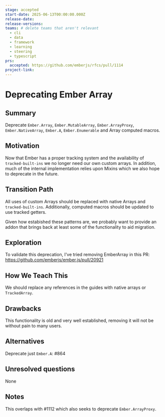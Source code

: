 ```yaml
---
stage: accepted
start-date: 2025-06-13T00:00:00.000Z
release-date:
release-versions:
teams: # delete teams that aren't relevant
  - cli
  - data
  - framework
  - learning
  - steering
  - typescript
prs:
  accepted: https://github.com/emberjs/rfcs/pull/1114
project-link:
---
```


# Deprecating Ember Array

## Summary

Deprecate `Ember.Array`, `Ember.MutableArray`, `Ember.ArrayProxy`, `Ember.NativeArray`, `Ember.A`,
`Ember.Enumerable` and Array computed macros.

## Motivation

Now that Ember has a proper tracking system and the availability of `tracked-built-ins` we no longer
need our own custom arrays. In addition, much of the internal implementation relies upon Mixins which
we also hope to deprecate in the future.

## Transition Path

All uses of custom Arrays should be replaced with native Arrays and `tracked-built-ins`.
Additionally, computed macros should be updated to use tracked getters.

Given how estabished these patterns are, we probably want to provide an addon that brings
back at least some of the functionality to aid migration.

## Exploration

To validate this deprecation, I've tried removing EmberArray in this PR:
https://github.com/emberjs/ember.js/pull/20921

## How We Teach This

We should replace any references in the guides with native arrays or `TrackedArray`.

## Drawbacks

This functionality is old and very well established, removing it will not be without pain
to many users.

## Alternatives

Deprecate just `Ember.A`: #864

## Unresolved questions

None

## Notes

This overlaps with #1112 which also seeks to deprecate `Ember.ArrayProxy`.
